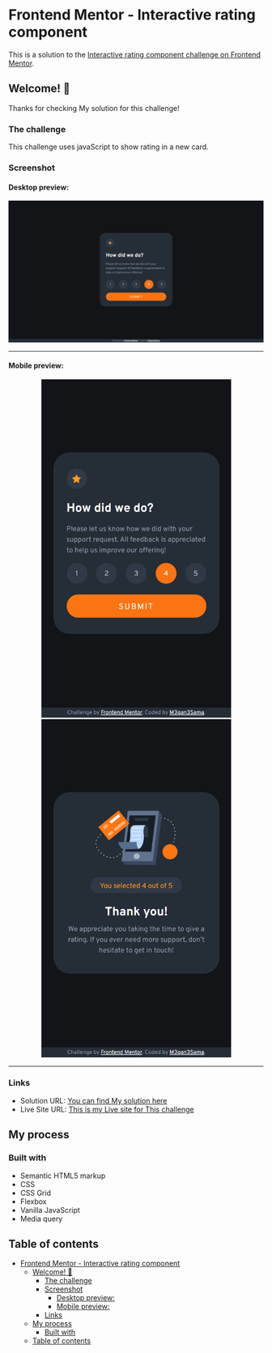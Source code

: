 # Frontend Mentor - Interactive rating component

This is a solution to the [Interactive rating component challenge on Frontend Mentor](https://www.frontendmentor.io/challenges/interactive-rating-component-koxpeBUmI).

## Welcome! 👋

Thanks for checking My solution for this challenge!

### The challenge

This challenge uses javaScript to show rating in a new card.

### Screenshot

#### Desktop preview:

<p align="center" width="100%">
  <img src="./design/desktop-preview-1440.png" width=1440 alt="Desktop preview" title="Desktop preview">
</p>

---

#### Mobile preview:

<p align="center" width="100%">
  <img src="./design/mobile-preview-375.png" width=375 alt="Mobile preview" title="Mobile preview">
  <img src="./design/mobile-preview-active-375.png" width=375 alt="Mobile preview" title="Mobile preview">
</p>

---

### Links

- Solution URL: [You can find My solution here](https://github.com/M3gan3Sama/interactive-rating-component-main.git)
- Live Site URL: [This is my Live site for This challenge](https://m3gan3sama.github.io/interactive-rating-component-main/)

## My process

### Built with

- Semantic HTML5 markup
- CSS
- CSS Grid
- Flexbox
- Vanilla JavaScript
- Media query

## Table of contents

- [Frontend Mentor - Interactive rating component](#frontend-mentor---interactive-rating-component)
  - [Welcome! 👋](#welcome-)
    - [The challenge](#the-challenge)
    - [Screenshot](#screenshot)
      - [Desktop preview:](#desktop-preview)
      - [Mobile preview:](#mobile-preview)
    - [Links](#links)
  - [My process](#my-process)
    - [Built with](#built-with)
  - [Table of contents](#table-of-contents)